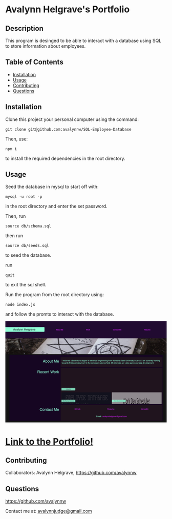 # Avalynn Helgrave's Portfolio




## Description

This program is desinged to be able to interact with a database using SQL to store information about employees.

## Table of Contents

- [Installation](#installation)
- [Usage](#usage)
- [Contributing](#contributing)
- [Questions](#questions)

## Installation

Clone this project your personal computer using the command: 

	git clone git@github.com:avalynnw/SQL-Employee-Database

Then, use: 

	npm i

 to install the required dependencies in the root directory.

## Usage

Seed the database in mysql to start off with: 

    mysql -u root -p

in the root directory and enter the set password. 

Then, run

    source db/schema.sql
 
then run

    source db/seeds.sql

to seed the database. 

run 

    quit

to exit the sql shell.

Run the program from the root directory using:

	node index.js

and follow the promts to interact with the database.

![Screenshot of the Website](./assets/images/screenshot.png)

# [Link to the Portfolio!](https://avalynnw.github.io/Portfolio_AvalynnWinsor/)

## Contributing

Collaborators: Avalynn Helgrave, https://github.com/avalynnw


## Questions

https://github.com/avalynnw

 Contact me at: avalynnjudge@gmail.com
